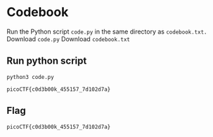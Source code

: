 # Codebook

Run the Python script `code.py` in the same directory as `codebook.txt.`
Download `code.py`
Download `codebook.txt`

## Run python script

```
python3 code.py

picoCTF{c0d3b00k_455157_7d102d7a}
```

## Flag

```
picoCTF{c0d3b00k_455157_7d102d7a}
```

